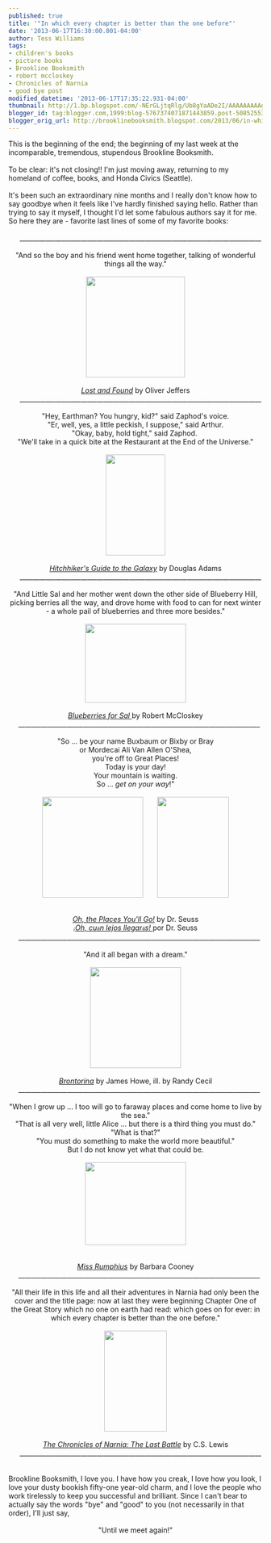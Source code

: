 ```yaml
---
published: true
title: '"In which every chapter is better than the one before"'
date: '2013-06-17T16:30:00.001-04:00'
author: Tess Williams
tags:
- children's books
- picture books
- Brookline Booksmith
- robert mccloskey
- Chronicles of Narnia
- good bye post
modified_datetime: '2013-06-17T17:35:22.931-04:00'
thumbnail: http://1.bp.blogspot.com/-NErGLjtqRlg/Ub8gYaADe2I/AAAAAAAAAg0/zc_gQZrNyJU/s72-c/blog+1.jpg
blogger_id: tag:blogger.com,1999:blog-5767374071871443859.post-5085255367537266011
blogger_orig_url: http://brooklinebooksmith.blogspot.com/2013/06/in-which-every-chapter-is-better-than.html
---
```


<div style="text-align: left;">This is the beginning of the end; the beginning of my last week at the incomparable, tremendous, stupendous Brookline Booksmith.<br /><br />To be clear: it's not closing!! I'm just moving away, returning to my homeland of coffee, books, and Honda Civics (Seattle).<br /><br />It's been such an extraordinary nine months and I really don't know how to say goodbye when it feels like I've hardly finished saying hello. Rather than trying to say it myself, I thought I'd let some fabulous authors say it for me. So here they are - favorite last lines of some of my favorite books:</div><div style="text-align: center;"><br /><span style="text-align: start;">&nbsp; &nbsp; &nbsp;___________________________________________________________________________</span><br /><span style="text-align: start;"><br /></span></div><div style="text-align: center;">"And so the boy and his friend went home together, talking of wonderful things all the way."</div><div style="text-align: center;"><br /></div><div style="text-align: center;"><a href="http://1.bp.blogspot.com/-NErGLjtqRlg/Ub8gYaADe2I/AAAAAAAAAg0/zc_gQZrNyJU/s1600/blog+1.jpg" imageanchor="1" style="margin-left: 1em; margin-right: 1em;"><img border="0" height="200" src="http://1.bp.blogspot.com/-NErGLjtqRlg/Ub8gYaADe2I/AAAAAAAAAg0/zc_gQZrNyJU/s1600/blog+1.jpg" width="196" /></a></div><div style="text-align: center;"><br /></div><div style="text-align: center;"><i><a href="http://www.brooklinebooksmith-shop.com/book/9780399245039">Lost and Found</a> </i>by Oliver Jeffers</div><div class="separator" style="clear: both; text-align: center;"></div><div style="text-align: center;"><span style="text-align: start;">&nbsp; &nbsp; &nbsp;___________________________________________________________________________</span></div><br /><div style="text-align: center;">"Hey, Earthman? You hungry, kid?" said Zaphod's voice.</div><div style="text-align: center;">"Er, well, yes, a little peckish, I suppose," said Arthur.</div><div style="text-align: center;">"Okay, baby, hold tight," said Zaphod.&nbsp;</div><div style="text-align: center;">"We'll take in a quick bite at the Restaurant at the End of the Universe."</div><div style="text-align: center;"><br /></div><div class="separator" style="clear: both; text-align: center;"><a href="http://4.bp.blogspot.com/-U1eaJSU44KY/Ub8jAQJL0zI/AAAAAAAAAhM/T0lEvaQu5F8/s1600/blog+2.jpg" imageanchor="1" style="margin-left: 1em; margin-right: 1em;"><img border="0" height="200" src="http://4.bp.blogspot.com/-U1eaJSU44KY/Ub8jAQJL0zI/AAAAAAAAAhM/T0lEvaQu5F8/s1600/blog+2.jpg" width="118" /></a></div><div style="text-align: center;"><br /></div><div style="text-align: center;"><i><a href="http://www.brooklinebooksmith-shop.com/book/9780345453747">Hitchhiker's Guide to the Galaxy</a></i>&nbsp;by Douglas Adams<br /><span style="text-align: start;">&nbsp; &nbsp; &nbsp;___________________________________________________________________________</span></div><br /><div style="text-align: center;">"And Little Sal and her mother went down the other side of Blueberry Hill, picking berries all the way, and drove home with food to can for next winter - a whole pail of blueberries and three more besides."</div><div style="text-align: center;"><br /></div><div class="separator" style="clear: both; text-align: center;"></div><div class="separator" style="clear: both; text-align: center;"><a href="http://1.bp.blogspot.com/-EiUyEKI5HpM/Ub8jFkMXBGI/AAAAAAAAAhc/w5rs0Fy0JTE/s1600/blog+4.jpg" imageanchor="1" style="margin-left: 1em; margin-right: 1em;"><img border="0" height="156" src="http://1.bp.blogspot.com/-EiUyEKI5HpM/Ub8jFkMXBGI/AAAAAAAAAhc/w5rs0Fy0JTE/s1600/blog+4.jpg" width="200" /></a></div><div style="text-align: center;"><br /></div><div style="text-align: center;"><a href="http://www.brooklinebooksmith-shop.com/book/9780140501698"><i>Blueberries for Sal</i>&nbsp;</a>by Robert McCloskey</div>&nbsp; &nbsp; &nbsp;___________________________________________________________________________<br /><br /><div style="text-align: center;">"So ... be your name Buxbaum or Bixby or Bray</div><div style="text-align: center;">or Mordecai Ali Van Allen O'Shea,</div><div style="text-align: center;">you're off to Great Places!</div><div style="text-align: center;">Today is your day!</div><div style="text-align: center;">Your mountain is waiting.</div><div style="text-align: center;">So ... <i>get on your way</i>!"</div><div style="text-align: center;"><br /></div><div style="text-align: center;"></div><div class="separator" style="clear: both; text-align: center;"><a href="http://3.bp.blogspot.com/-Oypcj90Ohf4/Ub9s9Zu5lTI/AAAAAAAAAiY/v6qsXETtQVQ/s1600/blog+1.5.jpg" imageanchor="1" style="margin-left: 1em; margin-right: 1em;"><img border="0" height="200" src="http://3.bp.blogspot.com/-Oypcj90Ohf4/Ub9s9Zu5lTI/AAAAAAAAAiY/v6qsXETtQVQ/s200/blog+1.5.jpg" width="200" /></a><a href="http://4.bp.blogspot.com/-z6IEzgUNGak/Ub9s9Luuy7I/AAAAAAAAAiU/Ec6lzHRoDHQ/s1600/blog1.jpg" imageanchor="1" style="margin-left: 1em; margin-right: 1em;"><img border="0" height="200" src="http://4.bp.blogspot.com/-z6IEzgUNGak/Ub9s9Luuy7I/AAAAAAAAAiU/Ec6lzHRoDHQ/s200/blog1.jpg" width="142" /></a></div><br /><br /><div style="text-align: center;"><i><a href="http://www.brooklinebooksmith-shop.com/book/%5Bmodel%5D-553">Oh, the Places You'll Go!</a></i>&nbsp;by Dr. Seuss<br /><i><a href="http://www.brooklinebooksmith-shop.com/book/9781880507056"><span style="background-color: white; font-family: arial, sans-serif; font-size: x-small; line-height: 16px; text-align: left;">¡</span>Oh, cu<span style="background-color: white; font-family: arial, sans-serif; font-size: x-small; line-height: 16px; text-align: left;">á</span>n lejos llegar<span style="background-color: white; font-family: arial, sans-serif; font-size: x-small; line-height: 16px; text-align: left;">á</span>s! </a></i>por Dr. Seuss</div>&nbsp; &nbsp; &nbsp;___________________________________________________________________________<br /><br /><div style="text-align: center;">"And it all began with a dream."</div><div style="text-align: center;"><br /></div><div class="separator" style="clear: both; text-align: center;"><a href="http://2.bp.blogspot.com/-XEXJZZIyPJ8/Ub9trLdVMcI/AAAAAAAAAig/9aK6X2E1dAE/s1600/blog+2.jpg" imageanchor="1" style="margin-left: 1em; margin-right: 1em;"><img border="0" height="200" src="http://2.bp.blogspot.com/-XEXJZZIyPJ8/Ub9trLdVMcI/AAAAAAAAAig/9aK6X2E1dAE/s200/blog+2.jpg" width="180" /></a></div><div style="text-align: center;"><br /></div><div style="text-align: center;"><i><a href="http://www.brooklinebooksmith-shop.com/book/9780763653231">Brontorina</a></i>&nbsp;by James Howe, ill. by Randy Cecil</div>&nbsp; &nbsp; &nbsp;___________________________________________________________________________<br /><br /><div style="text-align: center;">"When I grow up ... I too will go to faraway places and come home to live by the sea."</div><div style="text-align: center;">"That is all very well, little Alice ... but there is a third thing you must do."</div><div style="text-align: center;">"What is that?"</div><div style="text-align: center;">"You must do something to make the world more beautiful."</div><div style="text-align: center;">But I do not know yet what that could be.</div><div style="text-align: center;"><br /></div><div class="separator" style="clear: both; text-align: center;"><a href="http://2.bp.blogspot.com/-OusCPEbrtaQ/Ub9uoGb399I/AAAAAAAAAi4/2VidaCplVsA/s1600/blog+3.jpg" imageanchor="1" style="margin-left: 1em; margin-right: 1em;"><img border="0" height="164" src="http://2.bp.blogspot.com/-OusCPEbrtaQ/Ub9uoGb399I/AAAAAAAAAi4/2VidaCplVsA/s200/blog+3.jpg" width="200" /></a></div><div style="text-align: center;"><br /></div><div style="text-align: center;"><br /></div><div style="text-align: center;"><i><a href="http://www.brooklinebooksmith-shop.com/book/%5Bmodel%5D-412">Miss Rumphius</a> </i>by Barbara Cooney</div>&nbsp; &nbsp; &nbsp;___________________________________________________________________________<br /><br /><div style="text-align: center;">"All their life in this life and all their adventures in Narnia had only been the cover and the title page: now at last they were beginning Chapter One of the Great Story which no one on earth had read: which goes on for ever: in which every chapter is better than the one before."</div><br /><div class="separator" style="clear: both; text-align: center;"><a href="http://2.bp.blogspot.com/-1WeWDIQ6Wko/Ub9um1SBzEI/AAAAAAAAAiw/iisoRWYzSgI/s1600/blog+4.jpg" imageanchor="1" style="margin-left: 1em; margin-right: 1em;"><img border="0" height="200" src="http://2.bp.blogspot.com/-1WeWDIQ6Wko/Ub9um1SBzEI/AAAAAAAAAiw/iisoRWYzSgI/s200/blog+4.jpg" width="124" /></a></div><div class="separator" style="clear: both; text-align: center;"><br /></div><div style="text-align: center;"><i><a href="http://www.brooklinebooksmith-shop.com/book/9780064471084">The Chronicles of Narnia: The Last Battle</a></i>&nbsp;by C.S. Lewis</div><div style="text-align: center;"><span style="text-align: start;">&nbsp; &nbsp; &nbsp;___________________________________________________________________________</span></div><div style="text-align: center;"><br /></div><br />Brookline Booksmith, I love you. I have how you creak, I love how you look, I love your dusty bookish fifty-one year-old charm, and I love the people who work tirelessly to keep you successful and brilliant. Since I can't bear to actually say the words "bye" and "good" to you (not necessarily in that order), I'll just say,<br /><br /><div style="text-align: center;">"Until we meet again!"</div><br /><br /><br />